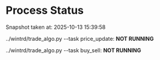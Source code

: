 # Process Status

Snapshot taken at: 2025-10-13 15:39:58

../wintrd/trade_algo.py --task price_update: **NOT RUNNING**

../wintrd/trade_algo.py --task buy_sell: **NOT RUNNING**

